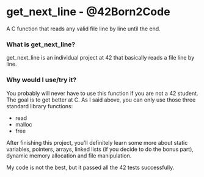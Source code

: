 # get_next_line - @42Born2Code

A C function that reads any valid file line by line until the end.

### What is get_next_line?

get_next_line is an individual project at 42 that basically reads a file line by line.

### Why would I use/try it?

You probably will never have to use this function if you are not a 42 student. The goal is to get better at C. As I said above, you can only use those three standard library functions:

* read
* malloc
* free

After finishing this project, you'll definitely learn some more about static variables, pointers, arrays, linked lists (if you decide to do the bonus part), dynamic memory allocation and file manipulation.

My code is not the best, but it passed all the 42 tests successfully.

